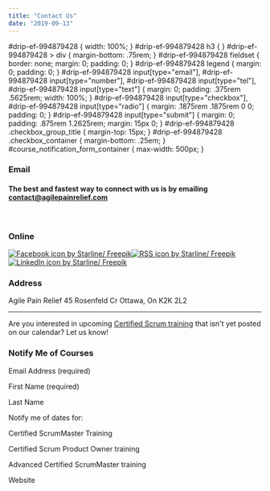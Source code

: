 ```yaml
---
title: "Contact Us"
date: "2019-09-13"
---
```


#drip-ef-994879428 { width: 100%; } #drip-ef-994879428 h3 { } #drip-ef-994879428 > div { margin-bottom: .75rem; } #drip-ef-994879428 fieldset { border: none; margin: 0; padding: 0; } #drip-ef-994879428 legend { margin: 0; padding: 0; } #drip-ef-994879428 input\[type="email"\], #drip-ef-994879428 input\[type="number"\], #drip-ef-994879428 input\[type="tel"\], #drip-ef-994879428 input\[type="text"\] { margin: 0; padding: .375rem .5625rem; width: 100%; } #drip-ef-994879428 input\[type="checkbox"\], #drip-ef-994879428 input\[type="radio"\] { margin: .1875rem .1875rem 0 0; padding: 0; } #drip-ef-994879428 input\[type="submit"\] { margin: 0; padding: .875rem 1.2625rem; margin: 15px 0; } #drip-ef-994879428 .checkbox\_group\_title { margin-top: 15px; } #drip-ef-994879428 .checkbox\_container { margin-bottom: .25em; } #course\_notification\_form\_container { max-width: 500px; }

### Email

#### The best and fastest way to connect with us is by emailing [contact@agilepainrelief.com](mailto:contact@agilepainrelief.com)

 

### Online

[![Facebook icon by Starline/ Freepik](src/content/page/contact-us/images/icon-Facebook-by-Freepik-Starline.png)](https://www.facebook.com/agilepainrelief)[![RSS icon by Starline/ Freepik](src/content/page/contact-us/images/icon-RSS-by-Freepik-Starline.png)](https://feeds.feedburner.com/NotesFromAToolUser)[![LinkedIn icon by Starline/ Freepik](src/content/page/contact-us/images/icon-LinkedIn-by-Freepik-Starline.png)](https://www.linkedin.com/in/marklevison)

### Address

Agile Pain Relief 45 Rosenfeld Cr Ottawa, On K2K 2L2

* * *

Are you interested in upcoming [Certified Scrum training](/certified-scrum-agile-training) that isn't yet posted on our calendar? Let us know!

### Notify Me of Courses

Email Address (required)  

First Name (required)  

Last Name  

Notify me of dates for:

 Certified ScrumMaster Training

 Certified Scrum Product Owner training

 Advanced Certified ScrumMaster training

Website
